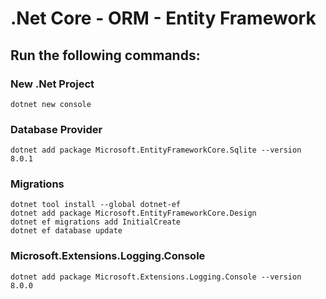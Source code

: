 # .Net Core - ORM - Entity Framework

## Run the following commands:

### New .Net Project
```
dotnet new console
```

### Database Provider
```
dotnet add package Microsoft.EntityFrameworkCore.Sqlite --version 8.0.1
```

### Migrations
```
dotnet tool install --global dotnet-ef
dotnet add package Microsoft.EntityFrameworkCore.Design
dotnet ef migrations add InitialCreate
dotnet ef database update
```
### Microsoft.Extensions.Logging.Console
```
dotnet add package Microsoft.Extensions.Logging.Console --version 8.0.0
```